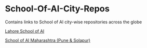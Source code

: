 # School-Of-AI-City-Repos
Contains links to School of AI city-wise repositories across the globe

[Lahore School of AI](https://github.com/LahoreSchoolofAI)

[School of AI Maharashtra (Pune & Solapur)](https://github.com/SchoolOfAIMaharashtra)


